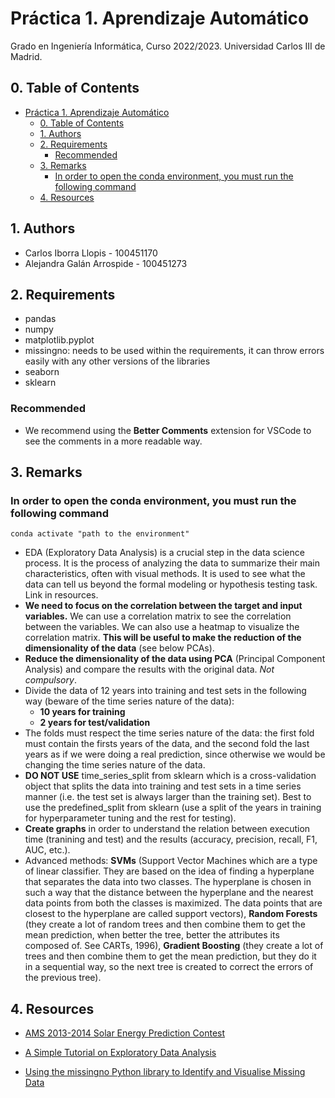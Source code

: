 # Práctica 1. Aprendizaje Automático

Grado en Ingeniería Informática, Curso 2022/2023. Universidad Carlos III de Madrid.

## 0. Table of Contents

- [Práctica 1. Aprendizaje Automático](#práctica-1-aprendizaje-automático)
  - [0. Table of Contents](#0-table-of-contents)
  - [1. Authors](#1-authors)
  - [2. Requirements](#2-requirements)
    - [Recommended](#recommended)
  - [3. Remarks](#3-remarks)
    - [In order to open the conda environment, you must run the following command](#in-order-to-open-the-conda-environment-you-must-run-the-following-command)
  - [4. Resources](#4-resources)

## 1. Authors

- Carlos Iborra Llopis - 100451170
- Alejandra Galán Arrospide - 100451273

## 2. Requirements

- pandas
- numpy
- matplotlib.pyplot
- missingno: needs to be used within the requirements, it can throw errors easily with any other versions of the libraries
- seaborn
- sklearn

### Recommended

- We recommend using the **Better Comments** extension for VSCode to see the comments in a more readable way.

## 3. Remarks

### In order to open the conda environment, you must run the following command

```
conda activate "path to the environment"
```

- EDA (Exploratory Data Analysis) is a crucial step in the data science process. It is the process of analyzing the data to summarize their main characteristics, often with visual methods. It is used to see what the data can tell us beyond the formal modeling or hypothesis testing task. Link in resources.
- **We need to focus on the correlation between the target and input variables.** We can use a correlation matrix to see the correlation between the variables. We can also use a heatmap to visualize the correlation matrix. **This will be useful to make the reduction of the dimensionality of the data** (see below PCAs).
- **Reduce the dimensionality of the data using PCA** (Principal Component Analysis) and compare the results with the original data. *Not compulsory*.
- Divide the data of 12 years into training and test sets in the following way (beware of the time series nature of the data):
  - **10 years for training**
  - **2 years for test/validation**
- The folds must respect the time series nature of the data: the first fold must contain the firsts years of the data, and the second fold the last years as if we were doing a real prediction, since otherwise we would be changing the time series nature of the data.
- **DO NOT USE** time_series_split from sklearn which is a cross-validation object that splits the data into training and test sets in a time series manner (i.e. the test set is always larger than the training set). Best to use the predefined_split from sklearn (use a split of the years in training for hyperparameter tuning and the rest for testing).
- **Create graphs** in order to understand the relation between execution time (tranining and test) and the results (accuracy, precision, recall, F1, AUC, etc.).
- Advanced methods: **SVMs** (Support Vector Machines which are a type of linear classifier. They are based on the idea of finding a hyperplane that separates the data into two classes. The hyperplane is chosen in such a way that the distance between the hyperplane and the nearest data points from both the classes is maximized. The data points that are closest to the hyperplane are called support vectors), **Random Forests** (they create a lot of random trees and then combine them to get the mean prediction, when better the tree, better the attributes its composed of. See CARTs, 1996), **Gradient Boosting** (they create a lot of trees and then combine them to get the mean prediction, but they do it in a sequential way, so the next tree is created to correct the errors of the previous tree).

## 4. Resources

- [AMS 2013-2014 Solar Energy Prediction Contest](https://www.kaggle.com/competitions/ams-2014-solar-energy-prediction-contest/data)

- [A Simple Tutorial on Exploratory Data Analysis](https://www.kaggle.com/code/spscientist/a-simple-tutorial-on-exploratory-data-analysis/notebook)

- [Using the missingno Python library to Identify and Visualise Missing Data](https://towardsdatascience.com/using-the-missingno-python-library-to-identify-and-visualise-missing-data-prior-to-machine-learning-34c8c5b5f009)
